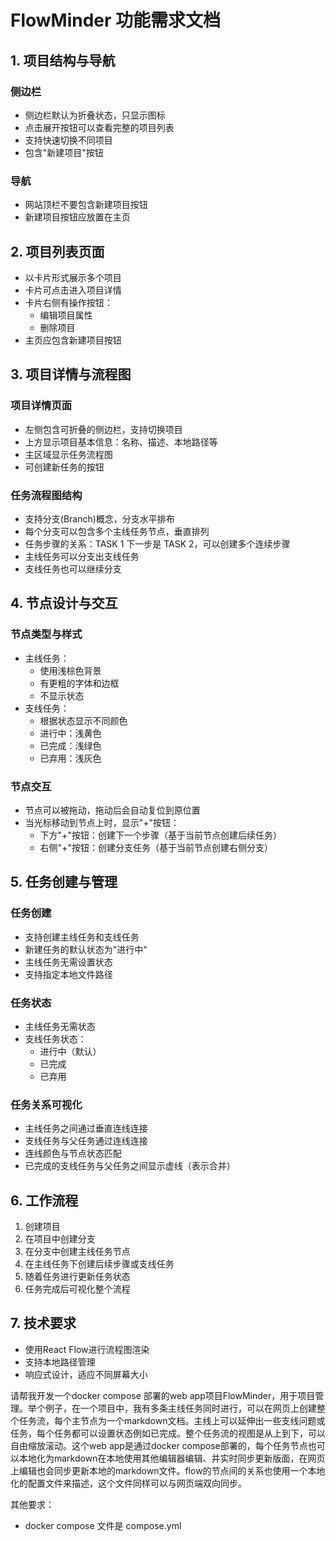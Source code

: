 # FlowMinder 功能需求文档

## 1. 项目结构与导航

### 侧边栏
- 侧边栏默认为折叠状态，只显示图标
- 点击展开按钮可以查看完整的项目列表
- 支持快速切换不同项目
- 包含"新建项目"按钮

### 导航
- 网站顶栏不要包含新建项目按钮
- 新建项目按钮应放置在主页

## 2. 项目列表页面

- 以卡片形式展示多个项目
- 卡片可点击进入项目详情
- 卡片右侧有操作按钮：
  - 编辑项目属性
  - 删除项目
- 主页应包含新建项目按钮

## 3. 项目详情与流程图

### 项目详情页面
- 左侧包含可折叠的侧边栏，支持切换项目
- 上方显示项目基本信息：名称、描述、本地路径等
- 主区域显示任务流程图
- 可创建新任务的按钮

### 任务流程图结构
- 支持分支(Branch)概念，分支水平排布
- 每个分支可以包含多个主线任务节点，垂直排列
- 任务步骤的关系：TASK 1 下一步是 TASK 2，可以创建多个连续步骤
- 主线任务可以分支出支线任务
- 支线任务也可以继续分支

## 4. 节点设计与交互

### 节点类型与样式
- 主线任务：
  - 使用浅棕色背景
  - 有更粗的字体和边框
  - 不显示状态
- 支线任务：
  - 根据状态显示不同颜色
  - 进行中：浅黄色
  - 已完成：浅绿色
  - 已弃用：浅灰色

### 节点交互
- 节点可以被拖动，拖动后会自动复位到原位置
- 当光标移动到节点上时，显示"+"按钮：
  - 下方"+"按钮：创建下一个步骤（基于当前节点创建后续任务）
  - 右侧"+"按钮：创建分支任务（基于当前节点创建右侧分支）

## 5. 任务创建与管理

### 任务创建
- 支持创建主线任务和支线任务
- 新建任务的默认状态为"进行中"
- 主线任务无需设置状态
- 支持指定本地文件路径

### 任务状态
- 主线任务无需状态
- 支线任务状态：
  - 进行中（默认）
  - 已完成
  - 已弃用

### 任务关系可视化
- 主线任务之间通过垂直连线连接
- 支线任务与父任务通过连线连接
- 连线颜色与节点状态匹配
- 已完成的支线任务与父任务之间显示虚线（表示合并）

## 6. 工作流程

1. 创建项目
2. 在项目中创建分支
3. 在分支中创建主线任务节点
4. 在主线任务下创建后续步骤或支线任务
5. 随着任务进行更新任务状态
6. 任务完成后可视化整个流程

## 7. 技术要求

- 使用React Flow进行流程图渲染
- 支持本地路径管理
- 响应式设计，适应不同屏幕大小

请帮我开发一个docker compose 部署的web app项目FlowMinder，用于项目管理。举个例子，在一个项目中，我有多条主线任务同时进行，可以在网页上创建整个任务流，每个主节点为一个markdown文档。主线上可以延伸出一些支线问题或任务，每个任务都可以设置状态例如已完成。整个任务流的视图是从上到下，可以自由缩放滚动。这个web app是通过docker compose部署的，每个任务节点也可以本地化为markdown在本地使用其他编辑器编辑、并实时同步更新版面，在网页上编辑也会同步更新本地的markdown文件。flow的节点间的关系也使用一个本地化的配置文件来描述，这个文件同样可以与网页端双向同步。

其他要求：

- docker compose 文件是 compose.yml
